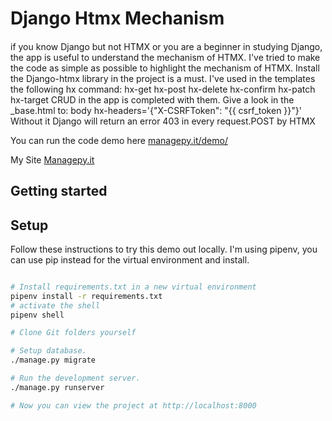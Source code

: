 # Django Htmx Mechanism

####
if you know Django but not HTMX or you are a beginner in studying Django, 
the app is useful to understand the mechanism of HTMX.
I've tried to make the code as simple as possible to highlight the mechanism of HTMX.
Install the Django-htmx library in the project is a must.
I've used in the templates the following hx command:
hx-get
hx-post
hx-delete
hx-confirm
hx-patch
hx-target
CRUD in the app is completed with them.
Give a look in the _base.html to:
body hx-headers='{"X-CSRFToken": "{{ csrf_token }}"}'
Without it Django will return an error 403 in every request.POST by HTMX

You can run the code demo here [managepy.it/demo/](https://www.managepy.it/demo/)

My Site [Managepy.it](https://www.managepy.it/)


## Getting started

## Setup

Follow these instructions to try this demo out locally.
I'm using pipenv, you can use pip instead for the virtual environment and install.

```bash

# Install requirements.txt in a new virtual environment
pipenv install -r requirements.txt
# activate the shell
pipenv shell

# Clone Git folders yourself

# Setup database.
./manage.py migrate

# Run the development server.
./manage.py runserver

# Now you can view the project at http://localhost:8000
```